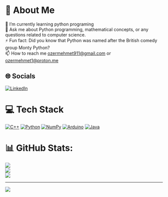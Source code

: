 # 💫 About Me
🌱 I’m currently learning python programing<br>💬 Ask me about Python programming, mathematical concepts, or any questions related to computer science.<br>⚡ Fun fact: Did you know that Python was named after the British comedy group Monty Python?<br>📫 How to reach me ozermehmet911@gmail.com or ozermehmet1@proton.me



## 🌐 Socials
[![LinkedIn](https://img.shields.io/badge/LinkedIn-%230077B5.svg?logo=linkedin&logoColor=white)](https://linkedin.com/in/ozermehmett) 


# 💻 Tech Stack
[![C++](https://img.shields.io/badge/c++-%2300599C.svg?style=for-the-badge&logo=c%2B%2B&logoColor=white)](https://cplusplus.com/)
[![Python](https://img.shields.io/badge/python-3670A0?style=for-the-badge&logo=python&logoColor=ffdd54)](https://www.python.org/)
[![NumPy](https://img.shields.io/badge/numpy-%23013243.svg?style=for-the-badge&logo=numpy&logoColor=white)](https://numpy.org/)
[![Arduino](https://img.shields.io/badge/-Arduino-00979D?style=for-the-badge&logo=Arduino&logoColor=white)](https://www.arduino.cc/)
[![Java](https://img.shields.io/badge/java-%23ED8B00.svg?style=for-the-badge&logo=java&logoColor=white)](https://www.java.com/)



# 📊 GitHub Stats:
![](https://github-readme-stats.vercel.app/api?username=ozermehmett&theme=dark&hide_border=false&include_all_commits=false&count_private=false)<br/>
![](https://github-readme-streak-stats.herokuapp.com/?user=ozermehmett&theme=dark&hide_border=false)<br/>
![](https://github-readme-stats.vercel.app/api/top-langs/?username=ozermehmett&theme=dark&hide_border=false&include_all_commits=false&count_private=false&layout=compact)

---


<!-- # Thanks for Visiting my GitHub Profile!
---
![snake](https://github.com/ozermehmett/ozermehmett/assets/115498182/487a5089-d6de-48a8-bec1-a350cb03f399)
--- -->

[![](https://visitcount.itsvg.in/api?id=ozermehmett&label=Profile%20Views&icon=0&pretty=false)](https://visitcount.itsvg.in)

